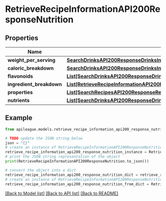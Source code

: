# RetrieveRecipeInformationAPI200ResponseNutrition


## Properties

Name | Type | Description | Notes
------------ | ------------- | ------------- | -------------
**weight_per_serving** | [**SearchDrinksAPI200ResponseDrinksInnerNutritionWeightPerServing**](SearchDrinksAPI200ResponseDrinksInnerNutritionWeightPerServing.md) |  | [optional] 
**caloric_breakdown** | [**SearchDrinksAPI200ResponseDrinksInnerNutritionCaloricBreakdown**](SearchDrinksAPI200ResponseDrinksInnerNutritionCaloricBreakdown.md) |  | [optional] 
**flavonoids** | [**List[SearchDrinksAPI200ResponseDrinksInnerNutritionFlavonoidsInner]**](SearchDrinksAPI200ResponseDrinksInnerNutritionFlavonoidsInner.md) |  | [optional] 
**ingredient_breakdown** | [**List[RetrieveRecipeInformationAPI200ResponseNutritionIngredientBreakdownInner]**](RetrieveRecipeInformationAPI200ResponseNutritionIngredientBreakdownInner.md) |  | [optional] 
**properties** | [**List[SearchRecipesAPI200ResponseRecipesInnerNutritionNutrientsInner]**](SearchRecipesAPI200ResponseRecipesInnerNutritionNutrientsInner.md) |  | [optional] 
**nutrients** | [**List[SearchDrinksAPI200ResponseDrinksInnerNutritionNutrientsInner]**](SearchDrinksAPI200ResponseDrinksInnerNutritionNutrientsInner.md) |  | [optional] 

## Example

```python
from apileague.models.retrieve_recipe_information_api200_response_nutrition import RetrieveRecipeInformationAPI200ResponseNutrition

# TODO update the JSON string below
json = "{}"
# create an instance of RetrieveRecipeInformationAPI200ResponseNutrition from a JSON string
retrieve_recipe_information_api200_response_nutrition_instance = RetrieveRecipeInformationAPI200ResponseNutrition.from_json(json)
# print the JSON string representation of the object
print(RetrieveRecipeInformationAPI200ResponseNutrition.to_json())

# convert the object into a dict
retrieve_recipe_information_api200_response_nutrition_dict = retrieve_recipe_information_api200_response_nutrition_instance.to_dict()
# create an instance of RetrieveRecipeInformationAPI200ResponseNutrition from a dict
retrieve_recipe_information_api200_response_nutrition_from_dict = RetrieveRecipeInformationAPI200ResponseNutrition.from_dict(retrieve_recipe_information_api200_response_nutrition_dict)
```
[[Back to Model list]](../README.md#documentation-for-models) [[Back to API list]](../README.md#documentation-for-api-endpoints) [[Back to README]](../README.md)



